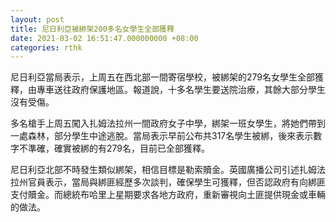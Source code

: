 ```yaml
---
layout: post
title: 尼日利亞被綁架200多名女學生全部獲釋
date: 2021-03-02 16:51:47.000000000 +08:00
categories: rthk
---
```


尼日利亞當局表示，上周五在西北部一間寄宿學校，被綁架的279名女學生全部獲釋，由專車送往政府保護地區。報道說，十多名學生要送院治療，其餘大部分學生沒有受傷。

多名槍手上周五闖入扎姆法拉州一間政府女子中學，綁架一班女學生，將她們帶到一處森林，部分學生中途逃脫。當局表示早前公布共317名學生被綁，後來表示數字不準確，確實被綁的有279名，目前已全部獲釋。

尼日利亞北部不時發生類似綁架，相信目標是勒索贖金。英國廣播公司引述扎姆法拉州官員表示，當局與綁匪經歷多次談判，確保學生可獲釋，但否認政府有向綁匪支付贖金。而總統布哈里上星期要求各地方政府，重新審視向土匪提供現金或車輛的做法。
